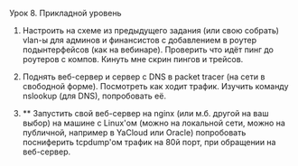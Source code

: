 Урок 8. Прикладной уровень

1. Настроить на схеме из предыдущего задания (или cвою собрать) vlan-ы для админов и финансистов с добавлением в роутер подынтерфейсов (как на вебинаре). Проверить что идёт пинг до роутеров с компов. Кинуть мне скрин пингов и трейсов.

2. Поднять веб-сервер и сервер с DNS в packet tracer (на сети в свободной форме). Посмотреть как ходит трафик. Изучить команду nslookup (для DNS), попробовать её.

3. ** Запустить свой веб-сервер на nginx (или м.б. другой на ваш выбор) на машине с Linux'ом (можно на локальной сети, можно на публичной, например в YaCloud или Oracle) попробовать посниферить tcpdump'ом трафик на 80й порт, при обращении на веб-сервер.